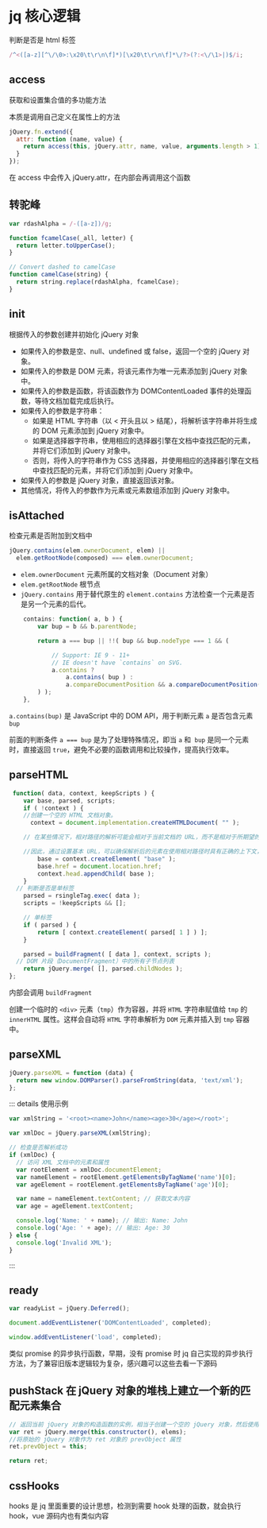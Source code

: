 # jq 核心逻辑

判断是否是 html 标签

```js
/^<([a-z][^\/\0>:\x20\t\r\n\f]*)[\x20\t\r\n\f]*\/?>(?:<\/\1>|)$/i;
```

## access

获取和设置集合值的多功能方法

本质是调用自己定义在属性上的方法

```js
jQuery.fn.extend({
  attr: function (name, value) {
    return access(this, jQuery.attr, name, value, arguments.length > 1);
  }
});
```

在 access 中会传入 jQuery.attr，在内部会再调用这个函数

## 转驼峰

```js
var rdashAlpha = /-([a-z])/g;

function fcamelCase(_all, letter) {
  return letter.toUpperCase();
}

// Convert dashed to camelCase
function camelCase(string) {
  return string.replace(rdashAlpha, fcamelCase);
}
```

## init

根据传入的参数创建并初始化 jQuery 对象

- 如果传入的参数是空、null、undefined 或 false，返回一个空的 jQuery 对象。
- 如果传入的参数是 DOM 元素，将该元素作为唯一元素添加到 jQuery 对象中。
- 如果传入的参数是函数，将该函数作为 DOMContentLoaded 事件的处理函数，等待文档加载完成后执行。
- 如果传入的参数是字符串：
  - 如果是 HTML 字符串（以 < 开头且以 > 结尾），将解析该字符串并将生成的 DOM 元素添加到 jQuery 对象中。
  - 如果是选择器字符串，使用相应的选择器引擎在文档中查找匹配的元素，并将它们添加到 jQuery 对象中。
  - 否则，将传入的字符串作为 CSS 选择器，并使用相应的选择器引擎在文档中查找匹配的元素，并将它们添加到 jQuery 对象中。
- 如果传入的参数是 jQuery 对象，直接返回该对象。
- 其他情况，将传入的参数作为元素或元素数组添加到 jQuery 对象中。

## isAttached

检查元素是否附加到文档中

```js
jQuery.contains(elem.ownerDocument, elem) ||
  elem.getRootNode(composed) === elem.ownerDocument;
```

- `elem.ownerDocument` 元素所属的文档对象（Document 对象）
- `elem.getRootNode` 根节点
- `jQuery.contains` 用于替代原生的 `element.contains` 方法检查一个元素是否是另一个元素的后代。

```js
	contains: function( a, b ) {
		var bup = b && b.parentNode;

		return a === bup || !!( bup && bup.nodeType === 1 && (

			// Support: IE 9 - 11+
			// IE doesn't have `contains` on SVG.
			a.contains ?
				a.contains( bup ) :
				a.compareDocumentPosition && a.compareDocumentPosition( bup ) & 16
		) );
	},
```

`a.contains(bup)` 是 JavaScript 中的 DOM API，用于判断元素 `a` 是否包含元素 `bup`

前面的判断条件 `a === bup` 是为了处理特殊情况，即当 `a` 和` bup` 是同一个元素时，直接返回 `true`，避免不必要的函数调用和比较操作，提高执行效率。

## parseHTML

```js
 function( data, context, keepScripts ) {
	var base, parsed, scripts;
	if ( !context ) {
    //创建一个空的 HTML 文档对象。
	  context = document.implementation.createHTMLDocument( "" );

    // 在某些情况下，相对路径的解析可能会相对于当前文档的 URL，而不是相对于所期望的基本 URL。这可能导致加载资源或执行操作时出现问题，特别是涉及相对路径的链接、图像、样式表等。

    //因此，通过设置基本 URL，可以确保解析后的元素在使用相对路径时具有正确的上下文，从而避免潜在的路径解析错误
		base = context.createElement( "base" );
		base.href = document.location.href;
		context.head.appendChild( base );
	}
  // 判断是否是单标签
	parsed = rsingleTag.exec( data );
	scripts = !keepScripts && [];

	// 单标签
	if ( parsed ) {
		return [ context.createElement( parsed[ 1 ] ) ];
	}

	parsed = buildFragment( [ data ], context, scripts );
  // DOM 片段（DocumentFragment）中的所有子节点列表
	return jQuery.merge( [], parsed.childNodes );
};

```

内部会调用 `buildFragment`

创建一个临时的 `<div>` 元素（`tmp`）作为容器，并将 `HTML` 字符串赋值给 `tmp` 的 `innerHTML` 属性。这样会自动将 `HTML` 字符串解析为 `DOM` 元素并插入到 `tmp` 容器中。

## parseXML

```js
jQuery.parseXML = function (data) {
  return new window.DOMParser().parseFromString(data, 'text/xml');
};
```

::: details 使用示例

```js
var xmlString = '<root><name>John</name><age>30</age></root>';

var xmlDoc = jQuery.parseXML(xmlString);

// 检查是否解析成功
if (xmlDoc) {
  // 访问 XML 文档中的元素和属性
  var rootElement = xmlDoc.documentElement;
  var nameElement = rootElement.getElementsByTagName('name')[0];
  var ageElement = rootElement.getElementsByTagName('age')[0];

  var name = nameElement.textContent; // 获取文本内容
  var age = ageElement.textContent;

  console.log('Name: ' + name); // 输出: Name: John
  console.log('Age: ' + age); // 输出: Age: 30
} else {
  console.log('Invalid XML');
}
```

:::

## ready

```js
var readyList = jQuery.Deferred();

document.addEventListener('DOMContentLoaded', completed);

window.addEventListener('load', completed);
```

类似 promise 的异步执行函数，早期，没有 promise 时 jq 自己实现的异步执行方法，为了兼容旧版本逻辑较为复杂，感兴趣可以这些去看一下源码

## pushStack 在 jQuery 对象的堆栈上建立一个新的匹配元素集合

```js
// 返回当前 jQuery 对象的构造函数的实例，相当于创建一个空的 jQuery 对象，然后使用 jQuery.merge() 将其中的元素合并
var ret = jQuery.merge(this.constructor(), elems);
//将原始的 jQuery 对象作为 ret 对象的 prevObject 属性
ret.prevObject = this;

return ret;
```

## cssHooks

hooks 是 jq 里面重要的设计思想，检测到需要 hook 处理的函数，就会执行 hook，vue 源码内也有类似内容
